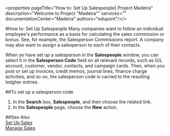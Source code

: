 <properties
                pageTitle="How to: Set Up Salespeople| Project Madeira" 
                description="Welcome to Project "Madeira"" 
                services="" 
                documentationCenter="Madeira"
                authors="edupont"/>/>

#How to: Set Up Salespeople
Many companies want to follow an individual employee's performance as a basis for calculating the sales commission or bonus. See, for example, the Salesperson Commissions report. A company may also want to assign a salesperson to each of their contacts.

When yo have set up a salesperson in the **Salespeople** window, you can select it in the **Salesperson Code** field on all relevant records, such as G/L account, customer, vendor, contacts, and campaign cards. Then, when you post or set up invoices, credit memos, journal lines, finance charge activities, and so on, the salesperson code is carried to the resulting ledgher entries. 

##To set up a salesperson code
1. In the **Search** box, **Salespeople**, and then choose the related link.
2. In the **Salespeople** page, choose the **New** action. 

##See Also  
[Set Up Sales](sales-setup-sales.md)  
[Manage Sales](sales-manage-sales.md)
